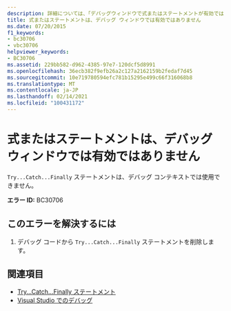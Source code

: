 ```yaml
---
description: 詳細については、「デバッグウィンドウで式またはステートメントが有効ではない」を参照してください。
title: 式またはステートメントは、デバッグ ウィンドウでは有効ではありません
ms.date: 07/20/2015
f1_keywords:
- bc30706
- vbc30706
helpviewer_keywords:
- BC30706
ms.assetid: 229bb582-d962-4385-97e7-120dcf5d8991
ms.openlocfilehash: 36ecb382f9efb26a2c127a2162159b2fedaf7d45
ms.sourcegitcommit: 10e719780594efc781b15295e499c66f316068b8
ms.translationtype: MT
ms.contentlocale: ja-JP
ms.lasthandoff: 02/14/2021
ms.locfileid: "100431172"
---
```

# <a name="expression-or-statement-is-not-valid-in-debug-windows"></a>式またはステートメントは、デバッグ ウィンドウでは有効ではありません

`Try...Catch...Finally` ステートメントは、デバッグ コンテキストでは使用できません。  
  
 **エラー ID:** BC30706  
  
## <a name="to-correct-this-error"></a>このエラーを解決するには  
  
1. デバッグ コードから `Try...Catch...Finally` ステートメントを削除します。  
  
## <a name="see-also"></a>関連項目

- [Try...Catch...Finally ステートメント](../language-reference/statements/try-catch-finally-statement.md)
- [Visual Studio でのデバッグ](/visualstudio/debugger/debugger-feature-tour)
